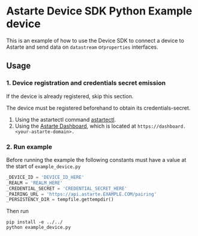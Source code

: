 # Astarte Device SDK Python Example device
This is an example of how to use the Device SDK to connect a device to Astarte and send
data on `datastream` or`properties` interfaces.

## Usage
### 1. Device registration and credentials secret emission
If the device is already registered, skip this section.

The device must be registered beforehand to obtain its credentials-secret.

1. Using the astartectl command [astartectl](https://github.com/astarte-platform/astartectl).
2. Using the [Astarte Dashboard](https://docs.astarte-platform.org/snapshot/015-astarte_dashboard.html),
which is located at `https://dashboard.<your-astarte-domain>.`

### 2. Run example
Before running the example the following constants must have a value at 
the start of `example_device.py`

```python
_DEVICE_ID = 'DEVICE_ID_HERE'
_REALM = 'REALM_HERE'
_CREDENTIAL_SECRET = 'CREDENTIAL_SECRET_HERE'
_PAIRING_URL = 'https://api.astarte.EXAMPLE.COM/pairing'
_PERSISTENCY_DIR = tempfile.gettempdir()
```

Then run 
```shell
pip install -e ../../
python example_device.py
```


